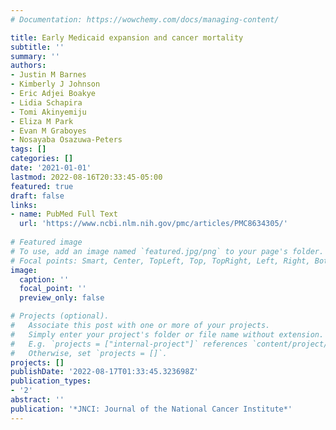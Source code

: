 ```yaml
---
# Documentation: https://wowchemy.com/docs/managing-content/

title: Early Medicaid expansion and cancer mortality
subtitle: ''
summary: ''
authors:
- Justin M Barnes
- Kimberly J Johnson
- Eric Adjei Boakye
- Lidia Schapira
- Tomi Akinyemiju
- Eliza M Park
- Evan M Graboyes
- Nosayaba Osazuwa-Peters
tags: []
categories: []
date: '2021-01-01'
lastmod: 2022-08-16T20:33:45-05:00
featured: true
draft: false
links:
- name: PubMed Full Text
  url: 'https://www.ncbi.nlm.nih.gov/pmc/articles/PMC8634305/'
  
# Featured image
# To use, add an image named `featured.jpg/png` to your page's folder.
# Focal points: Smart, Center, TopLeft, Top, TopRight, Left, Right, BottomLeft, Bottom, BottomRight.
image:
  caption: ''
  focal_point: ''
  preview_only: false

# Projects (optional).
#   Associate this post with one or more of your projects.
#   Simply enter your project's folder or file name without extension.
#   E.g. `projects = ["internal-project"]` references `content/project/deep-learning/index.md`.
#   Otherwise, set `projects = []`.
projects: []
publishDate: '2022-08-17T01:33:45.323698Z'
publication_types:
- '2'
abstract: ''
publication: '*JNCI: Journal of the National Cancer Institute*'
---
```

